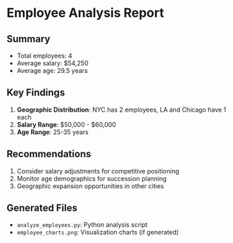 # Employee Analysis Report

## Summary
- Total employees: 4
- Average salary: $54,250
- Average age: 29.5 years

## Key Findings
1. **Geographic Distribution**: NYC has 2 employees, LA and Chicago have 1 each
2. **Salary Range**: $50,000 - $60,000
3. **Age Range**: 25-35 years

## Recommendations
1. Consider salary adjustments for competitive positioning
2. Monitor age demographics for succession planning
3. Geographic expansion opportunities in other cities

## Generated Files
- `analyze_employees.py`: Python analysis script
- `employee_charts.png`: Visualization charts (if generated)

